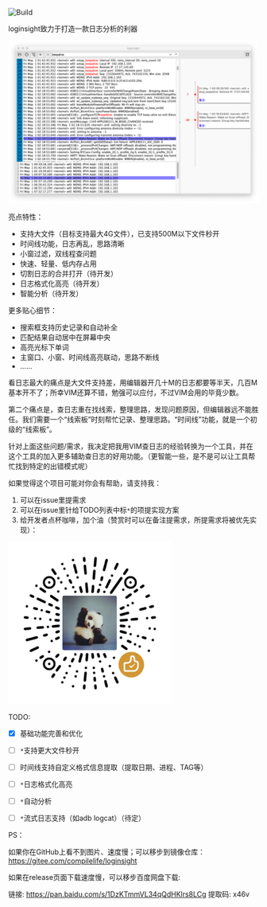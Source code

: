 ![Build](https://github.com/compilelife/loginsight/workflows/Build/badge.svg)

loginsight致力于打造一款日志分析的利器

![preview](doc/img/preview.png)

亮点特性：

- 支持大文件（目标支持最大4G文件），已支持500M以下文件秒开
- 时间线功能，日志再乱，思路清晰
- 小窗过滤，双线程查问题
- 快速、轻量、低内存占用
- 切割日志的合并打开（待开发）
- 日志格式化高亮（待开发）
- 智能分析（待开发）



更多贴心细节：

- 搜索框支持历史记录和自动补全
- 匹配结果自动居中在屏幕中央
- 高亮光标下单词
- 主窗口、小窗、时间线高亮联动，思路不断线
- ……



看日志最大的痛点是大文件支持差，用编辑器开几十M的日志都要等半天，几百M基本开不了；所幸VIM还算不错，勉强可以应付，不过VIM会用的毕竟少数。

第二个痛点是，查日志重在找线索，整理思路，发现问题原因，但编辑器远不能胜任。我们需要一个“线索板”时刻帮忙记录、整理思路。“时间线”功能，就是一个初级的“线索板”。

针对上面这些问题/需求，我决定把我用VIM查日志的经验转换为一个工具，并在这个工具的加入更多辅助查日志的好用功能。（更智能一些，是不是可以让工具帮忙找到特定的出错模式呢）



如果觉得这个项目可能对你会有帮助，请支持我：

1. 可以在issue里提需求
2. 可以在issue里针给TODO列表中标`*`的项提实现方案
3. 给开发者点杯咖啡，加个油（赞赏时可以在备注提需求，所提需求将被优先实现）：

![support](doc/img/support.png)

TODO:

- [x] 基础功能完善和优化
- [ ] `*`支持更大文件秒开
- [ ] 时间线支持自定义格式信息提取（提取日期、进程、TAG等）
- [ ] `*`日志格式化高亮
- [ ] `*`自动分析
- [ ] `*`流式日志支持（如adb logcat）（待定）



PS：

如果你在GitHub上看不到图片、速度慢；可以移步到镜像仓库：https://gitee.com/compilelife/loginsight

如果在release页面下载速度慢，可以移步百度网盘下载:

链接: https://pan.baidu.com/s/1DzKTmmVL34qQdHKlrs8LCg 提取码: x46v
